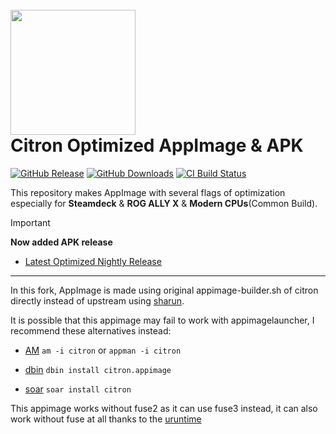 <h1 align="left">
  <br>
  <a href="https://citron-emu.org"><img src="https://git.citron-emu.org/Citron/Citron/raw/branch/master/dist/citron.ico" width="200"></a>
  <br>
  <b>Citron Optimized AppImage & APK</b>
  <br>
</h1>

[![GitHub Release](https://img.shields.io/github/v/release/pflyly/Citron-AppImage?label=Current%20Release)](https://github.com/pflyly/Citron-AppImage/releases/latest)
[![GitHub Downloads](https://img.shields.io/github/downloads/pflyly/Citron-AppImage/total?logo=github&label=GitHub%20Downloads)](https://github.com/pflyly/Citron-AppImage/releases/latest)
[![CI Build Status](https://github.com//pflyly/Citron-AppImage/actions/workflows/build-nightly.yml/badge.svg)](https://github.com/pflyly/Citron-AppImage/releases/latest)

This repository makes AppImage with several flags of optimization especially for **Steamdeck** & **ROG ALLY X** & **Modern CPUs**(Common Build).

> [!IMPORTANT]
> **Now added APK release**

* [Latest Optimized Nightly Release](https://github.com/pflyly/Citron-AppImage/releases/latest)

---------------------------------------------------------------

In this fork, AppImage is made using original appimage-builder.sh of citron directly instead of upstream using [sharun](https://github.com/VHSgunzo/sharun).

It is possible that this appimage may fail to work with appimagelauncher, I recommend these alternatives instead: 

* [AM](https://github.com/ivan-hc/AM) `am -i citron` or `appman -i citron`

* [dbin](https://github.com/xplshn/dbin) `dbin install citron.appimage`

* [soar](https://github.com/pkgforge/soar) `soar install citron`

This appimage works without fuse2 as it can use fuse3 instead, it can also work without fuse at all thanks to the [uruntime](https://github.com/VHSgunzo/uruntime)
